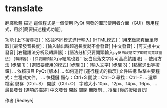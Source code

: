 # translate
翻譯軟體
描述
這個程式是一個使用 PyQt 開發的圖形使用者介面（GUI）應用程式，用於[簡要描述程式功能]。

功能
[上下搜尋框]：[依據不同模式進行輸入]
[HTML模式]：[用來做網頁簡單爬取]
[最常發音長度]：[輸入輸出時超過長度就不會發音]
[中文發音]：[可支援中文發音]
[右鍵語法分析及轉譯器]：[語法分析只要開頭輸入```py反白段落文字即可高亮該語法]
[轉譯器]：[只要開頭輸入```py結尾也要```反白段落文字即可高亮該語法]
...
使用方法
[步驟 1]：[選取要使用的模式]
[步驟 2]：[輸入文字]
[步驟 3]：[點擊送出等按鈕]
...
依賴項目
PyQt [版本]
...
如何運行
[運行程式的指示]
文件結構
點擊主要程式：主程式文件。
...
快捷鍵
儲存：Ctrl+S
開啟：Ctrl+O
尋找：Ctrl+F
...
選單
檔案
儲存（Ctrl+S）
開啟（Ctrl+O）
字體大小
10px、12px、14px、16px、...
最長發音
[選項的描述]
中文發音
開啟
關閉
無限制
...
授權
[你的授權資訊]

作者
[Redeye]
